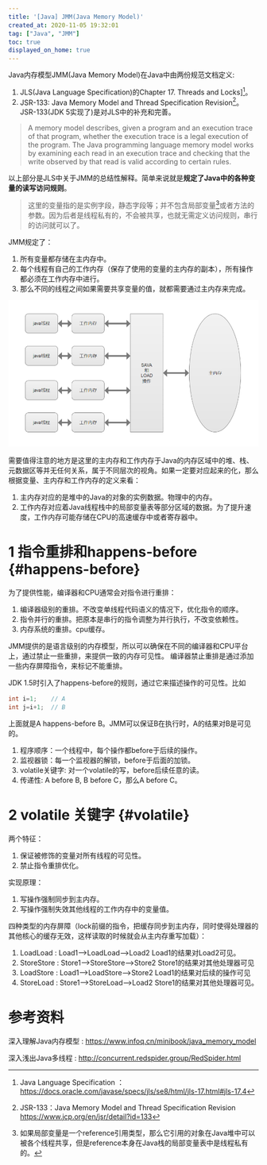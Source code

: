 ```yaml
---
title: '[Java] JMM(Java Memory Model)'
created_at: 2020-11-05 19:32:01
tag: ["Java", "JMM"]
toc: true
displayed_on_home: true
---
```


Java内存模型JMM(Java Memory Model)在Java中由两份规范文档定义:
1. JLS(Java Language Specification)的Chapter 17. Threads and Locks][^jls-jmm]。
2. JSR-133: Java Memory Model and Thread Specification Revision[^jsr-133]。JSR-133(JDK 5实现了)是对JLS中的补充和完善。

>A memory model describes, given a program and an execution trace of that program, whether the execution trace is a legal execution of the program. The Java programming language memory model works by examining each read in an execution trace and checking that the write observed by that read is valid according to certain rules.

以上部分是JLS中关于JMM的总结性解释。简单来说就是**规定了Java中的各种变量的读写访问规则**。

>这里的变量指的是实例字段，静态字段等；并不包含局部变量[^local-reference]或者方法的参数。因为后者是线程私有的，不会被共享，也就无需定义访问规则，串行的访问就可以了。

JMM规定了：
1. 所有变量都存储在主内存中。
2. 每个线程有自己的工作内存（保存了使用的变量的主内存的副本），所有操作都必须在工作内存中进行。
3. 那么不同的线程之间如果需要共享变量的值，就都需要通过主内存来完成。

![JMM的工作流程](jmm.png)

需要值得注意的地方是这里的主内存和工作内存于Java的内存区域中的堆、栈、元数据区等并无任何关系，属于不同层次的视角。如果一定要对应起来的化，那么根据变量、主内存和工作内存的定义来看：
1. 主内存对应的是堆中的Java的对象的实例数据。物理中的内存。
2. 工作内存对应着Java线程栈中的局部变量表等部分区域的数据。为了提升速度，工作内存可能存储在CPU的高速缓存中或者寄存器中。

# 1 指令重排和happens-before {#happens-before}

为了提供性能，编译器和CPU通常会对指令进行重排：
1. 编译器级别的重排。不改变单线程代码语义的情况下，优化指令的顺序。
2. 指令并行的重排。把原本是串行的指令调整为并行执行，不改变依赖性。
3. 内存系统的重排。cpu缓存。

JMM提供的是语言级别的内存模型，所以可以确保在不同的编译器和CPU平台上，通过禁止一些重排，来提供一致的内存可见性。
编译器禁止重排是通过添加一些内存屏障指令，来标记不能重排。

JDK 1.5时引入了happens-before的规则，通过它来描述操作的可见性。比如
```java
int i=1;    // A
int j=i+1;  // B
```
上面就是A happens-before B。JMM可以保证B在执行时，A的结果对B是可见的。

1. 程序顺序：一个线程中，每个操作都before于后续的操作。
2. 监视器锁：每一个监视器的解锁，before于后面的加锁。
3. volatile关键字: 对一个volatile的写，before后续任意的读。
4. 传递性: A before B, B before C，那么A before C。

# 2 volatile 关键字 {#volatile}

两个特征：
1. 保证被修饰的变量对所有线程的可见性。
2. 禁止指令重排优化。

实现原理：
1. 写操作强制同步到主内存。
2. 写操作强制失效其他线程的工作内存中的变量值。

四种类型的内存屏障（lock前缀的指令，把缓存同步到主内存，同时使得处理器的其他核心的缓存无效，这样读取的时候就会从主内存重写加载）：
1. LoadLoad : Load1—>LoadLoad—>Load2 Load1的结果对Load2可见。
2. StoreStore : Store1—>StoreStore—>Store2 Store1的结果对其他处理器可见
3. LoadStore : Load1—>LoadStore—>Store2 Load1的结果对后续的操作可见
4. StoreLoad : Store1—>StoreLoad—>Load2  Store1的结果对其他处理器可见。


# 参考资料

[^jls-jmm]: Java Language Specification ：<https://docs.oracle.com/javase/specs/jls/se8/html/jls-17.html#jls-17.4>

[^jsr-133]: JSR-133：Java Memory Model and Thread Specification Revision <https://www.jcp.org/en/jsr/detail?id=133>

[^local-reference]: 如果局部变量是一个reference引用类型，那么它引用的对象在Java堆中可以被各个线程共享，但是reference本身在Java栈的局部变量表中是线程私有的。 

深入理解Java内存模型 : <https://www.infoq.cn/minibook/java_memory_model>

深入浅出Java多线程 : <http://concurrent.redspider.group/RedSpider.html>


